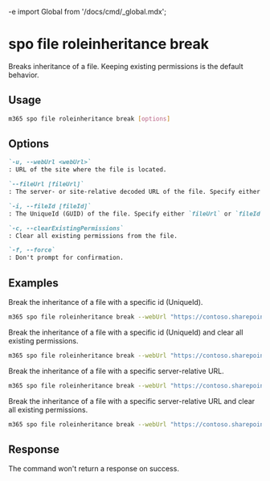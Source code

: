 -e <!-- DISCLAIMER: All secrets, passwords, and sensitive values in this document are examples only and not real credentials. -->
import Global from '/docs/cmd/_global.mdx';

# spo file roleinheritance break

Breaks inheritance of a file. Keeping existing permissions is the default behavior.

## Usage

```sh
m365 spo file roleinheritance break [options]
```

## Options

```md definition-list
`-u, --webUrl <webUrl>`
: URL of the site where the file is located.

`--fileUrl [fileUrl]`
: The server- or site-relative decoded URL of the file. Specify either `fileUrl` or `fileId` but not both.

`-i, --fileId [fileId]`
: The UniqueId (GUID) of the file. Specify either `fileUrl` or `fileId` but not both.

`-c, --clearExistingPermissions`
: Clear all existing permissions from the file.

`-f, --force`
: Don't prompt for confirmation.
```

<Global />

## Examples

Break the inheritance of a file with a specific id (UniqueId).

```sh
m365 spo file roleinheritance break --webUrl "https://contoso.sharepoint.com/sites/project-x" --fileId "b2307a39-e878-458b-bc90-03bc578531d6"
```

Break the inheritance of a file with a specific id (UniqueId) and clear all existing permissions.

```sh
m365 spo file roleinheritance break --webUrl "https://contoso.sharepoint.com/sites/project-x" --fileId "b2307a39-e878-458b-bc90-03bc578531d6" --clearExistingPermissions
```

Break the inheritance of a file with a specific server-relative URL.

```sh
m365 spo file roleinheritance break --webUrl "https://contoso.sharepoint.com/sites/project-x" --fileUrl "/sites/project-x/documents/Test1.docx"
```

Break the inheritance of a file with a specific server-relative URL and clear all existing permissions.

```sh
m365 spo file roleinheritance break --webUrl "https://contoso.sharepoint.com/sites/project-x" --fileUrl "/sites/project-x/documents/Test1.docx" --clearExistingPermissions
```

## Response

The command won't return a response on success.
